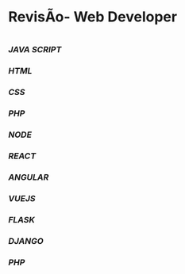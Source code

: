 # **RevisÃo- Web Developer** <h1>
### **_JAVA SCRIPT_** <h3>
### **_HTML_** <h3>
### **_CSS_** <h3>
### **_PHP_** <h3>
### **_NODE_** <h3>
### **_REACT_** <h3>
### **_ANGULAR_** <h3>
### **_VUEJS_** <h3>
### **_FLASK_** <h3>
### **_DJANGO_** <h3>
### **_PHP_** <h3>



